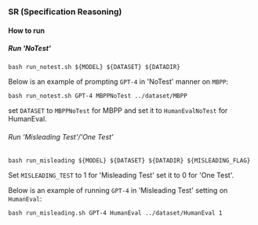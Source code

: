 ### SR (Specification Reasoning)
#### How to run
##### Run 'NoTest'
```
bash run_notest.sh ${MODEL} ${DATASET} ${DATADIR}
```
Below is an example of prompting ```GPT-4``` in 'NoTest' manner on ```MBPP```:

```
bash run_notest.sh GPT-4 MBPPNoTest ../dataset/MBPP
```

set ```DATASET``` to ```MBPPNoTest``` for MBPP and set it to ```HumanEvalNoTest``` for HumanEval.

###### Run 'Misleading Test'/'One Test'

```
bash run_misleading ${MODEL} ${DATASET} ${DATADIR} ${MISLEADING_FLAG}
```

Set ```MISLEADING_TEST``` to 1 for 'Misleading Test' set it to 0 for 'One Test'.

Below is an example of running ```GPT-4``` in 'Misleading Test' setting on ```HumanEval```:
```
bash run_misleading.sh GPT-4 HumanEval ../dataset/HumanEval 1
```

